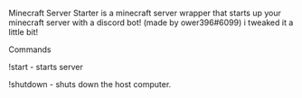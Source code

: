 Minecraft Server Starter is a minecraft server wrapper that starts up your minecraft server with a discord bot! (made by ower396#6099) i tweaked it a little bit!

Commands

!start - starts server

!shutdown - shuts down the host computer.
